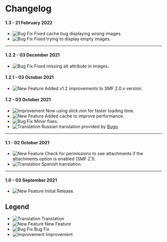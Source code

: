 # Changelog

#### 1.3 - 21 February 2022
- ![Bug Fix](https://smftricks.com/assets/changelog/bug--minus.png) Fixed cache bug displaying wrong images.
- ![Bug Fix](https://smftricks.com/assets/changelog/bug--minus.png) Fixed trying to display empty images.
---
#### 1.2.2 - 03 December 2021
- ![Bug Fix](https://smftricks.com/assets/changelog/bug--minus.png) Fixed missing alt attribute in images.

#### 1.2.1 - 03 October 2021
- ![New Feature](https://smftricks.com/assets/changelog/tag--plus.png) Added v1.2 improvements to SMF 2.0.x version.

#### 1.2 - 03 October 2021
- ![Improvement](https://smftricks.com/assets/changelog/tag--pencil.png) Now using slick.min for faster loading time.
- ![New Feature](https://smftricks.com/assets/changelog/tag--plus.png) Added cache to improve performance.
- ![Bug Fix](https://smftricks.com/assets/changelog/bug--minus.png) Minor fixes.
- ![Translation](https://smftricks.com/assets/changelog/language.png) Russian translation provided by [Bugo](https://www.simplemachines.org/community/index.php?action=profile;u=229017).
---
#### 1.1 - 02 October 2021
- ![New Feature](https://smftricks.com/assets/changelog/tag--plus.png) Check for permissions to see attachments if the attachments option is enabled (SMF 2.1).
- ![Translation](https://smftricks.com/assets/changelog/language.png) Spanish translation.
---
#### 1.0 - 03 September 2021
- ![New Feature](https://smftricks.com/assets/changelog/tag--plus.png) Initial Release.

## Legend
- ![Translation](https://smftricks.com/assets/changelog/language.png) Translation
- ![New Feature](https://smftricks.com/assets/changelog/tag--plus.png) New Feature
- ![Bug Fix](https://smftricks.com/assets/changelog/bug--minus.png) Bug Fix
- ![Improvement](https://smftricks.com/assets/changelog/tag--pencil.png) Improvement